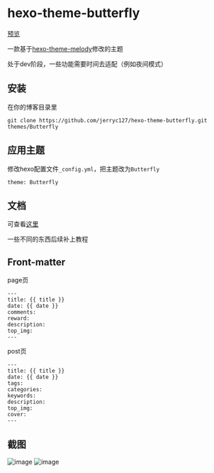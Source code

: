 # hexo-theme-butterfly

[预览](https://jerryc.me/)

一款基于[hexo-theme-melody](https://github.com/Molunerfinn/hexo-theme-melody)修改的主题

处于dev阶段，一些功能需要时间去适配（例如夜间模式）

## 安装
在你的博客目录里
```
git clone https://github.com/jerryc127/hexo-theme-butterfly.git themes/Butterfly
```

## 应用主题
修改hexo配置文件`_config.yml`，把主题改为`Butterfly`

```
theme: Butterfly
```

## 文档
可查看[这里](https://molunerfinn.com/hexo-theme-melody-doc/zh-Hans/#%E7%89%B9%E6%80%A7)

一些不同的东西后续补上教程


## Front-matter

page页
```
---
title: {{ title }}
date: {{ date }}
comments: 
reward:
description:
top_img: 
---
```

post页
```
---
title: {{ title }}
date: {{ date }}
tags:
categories:
keywords:
description:
top_img:
cover:
---
```

## 截图
![image](https://user-images.githubusercontent.com/16351105/58887365-1272f780-8718-11e9-9329-3292c6ba20d4.png)
![image](https://user-images.githubusercontent.com/16351105/58887457-3cc4b500-8718-11e9-9417-2bdea603c92e.png)

